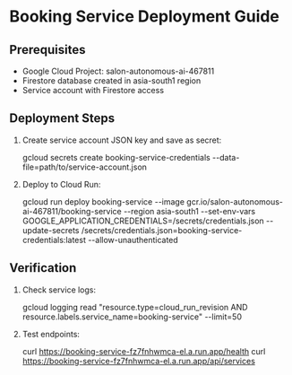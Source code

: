 # Booking Service Deployment Guide

## Prerequisites
- Google Cloud Project: salon-autonomous-ai-467811
- Firestore database created in asia-south1 region
- Service account with Firestore access

## Deployment Steps

1. Create service account JSON key and save as secret:
   
   gcloud secrets create booking-service-credentials      --data-file=path/to/service-account.json

2. Deploy to Cloud Run:

   gcloud run deploy booking-service      --image gcr.io/salon-autonomous-ai-467811/booking-service      --region asia-south1      --set-env-vars GOOGLE_APPLICATION_CREDENTIALS=/secrets/credentials.json      --update-secrets /secrets/credentials.json=booking-service-credentials:latest      --allow-unauthenticated

## Verification

1. Check service logs:

   gcloud logging read "resource.type=cloud_run_revision AND resource.labels.service_name=booking-service" --limit=50

2. Test endpoints:

   curl https://booking-service-fz7fnhwmca-el.a.run.app/health
   curl https://booking-service-fz7fnhwmca-el.a.run.app/api/services

